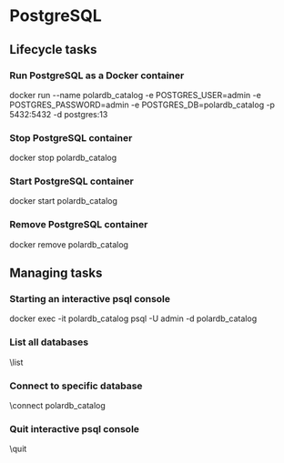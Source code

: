 # PostgreSQL

## Lifecycle tasks

### Run PostgreSQL as a Docker container

docker run --name polardb_catalog -e POSTGRES_USER=admin -e POSTGRES_PASSWORD=admin -e POSTGRES_DB=polardb_catalog -p 5432:5432 -d postgres:13

### Stop PostgreSQL container

docker stop polardb_catalog

### Start PostgreSQL container

docker start polardb_catalog

### Remove PostgreSQL container

docker remove polardb_catalog

## Managing tasks

### Starting an interactive psql console

docker exec -it polardb_catalog psql -U admin -d polardb_catalog

### List all databases

\list

### Connect to specific database

\connect polardb_catalog

### Quit interactive psql console

\quit
